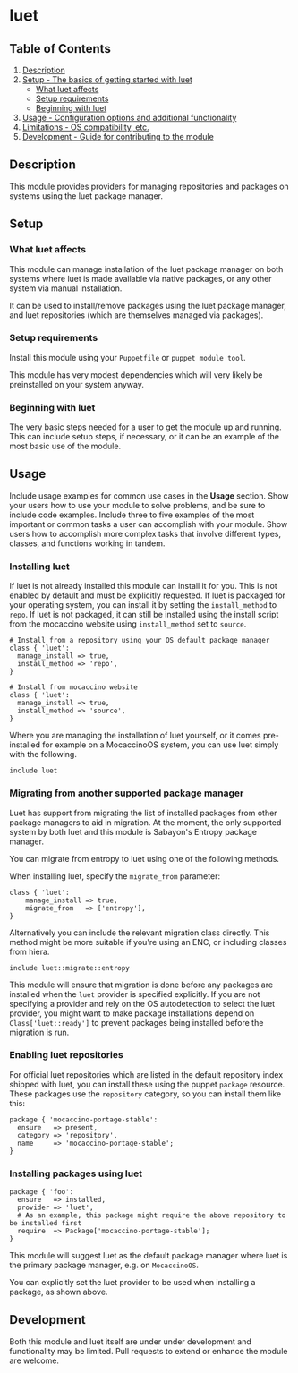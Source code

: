 # luet

## Table of Contents

1. [Description](#description)
1. [Setup - The basics of getting started with luet](#setup)
    * [What luet affects](#what-luet-affects)
    * [Setup requirements](#setup-requirements)
    * [Beginning with luet](#beginning-with-luet)
1. [Usage - Configuration options and additional functionality](#usage)
1. [Limitations - OS compatibility, etc.](#limitations)
1. [Development - Guide for contributing to the module](#development)

## Description

This module provides providers for managing repositories and packages
on systems using the luet package manager.

## Setup

### What luet affects

This module can manage installation of the luet package manager on both
systems where luet is made available via native packages, or any other
system via manual installation.

It can be used to install/remove packages using the luet package manager, and
luet repositories (which are themselves managed via packages).

### Setup requirements

Install this module using your `Puppetfile` or `puppet module tool`.

This module has very modest dependencies which will very likely be
preinstalled on your system anyway.

### Beginning with luet

The very basic steps needed for a user to get the module up and running. This
can include setup steps, if necessary, or it can be an example of the most basic
use of the module.

## Usage

Include usage examples for common use cases in the **Usage** section. Show your
users how to use your module to solve problems, and be sure to include code
examples. Include three to five examples of the most important or common tasks a
user can accomplish with your module. Show users how to accomplish more complex
tasks that involve different types, classes, and functions working in tandem.

### Installing luet

If luet is not already installed this module can install it for you. This is
not enabled by default and must be explicitly requested. If luet is packaged
for your operating system, you can install it by setting the `install_method` to
 `repo`. If luet is not packaged, it can still be installed using the install
script from the mocaccino website using `install_method` set to `source`.

```puppet
# Install from a repository using your OS default package manager
class { 'luet':
  manage_install => true,
  install_method => 'repo',
}

# Install from mocaccino website
class { 'luet':
  manage_install => true,
  install_method => 'source',
}
```

Where you are managing the installation of luet yourself, or it comes pre-installed
for example on a MocaccinoOS system, you can use luet simply with the following.

```puppet
include luet
```

### Migrating from another supported package manager

Luet has support from migrating the list of installed packages from other
package managers to aid in migration. At the moment, the only supported 
system by both luet and this module is Sabayon's Entropy package manager.

You can migrate from entropy to luet using one of the following methods.

When installing luet, specify the `migrate_from` parameter:

```puppet
class { 'luet':
    manage_install => true,
    migrate_from   => ['entropy'],
}
```

Alternatively you can include the relevant migration class directly. This
method might be more suitable if you're using an ENC, or including classes
from hiera.

```puppet
include luet::migrate::entropy
```

This module will ensure that migration is done before any packages are
installed when the `luet` provider is specified explicitly. If you are not
specifying a provider and rely on the OS autodetection to select the luet
provider, you might want to make package installations depend on 
`Class['luet::ready']` to prevent packages being installed before the
migration is run.

### Enabling luet repositories

For official luet repositories which are listed in the default
repository index shipped with luet, you can install these using the
puppet `package` resource. These packages use the `repository` category,
so you can install them like this:

```puppet
package { 'mocaccino-portage-stable':
  ensure   => present,
  category => 'repository',
  name     => 'mocaccino-portage-stable';
}
```

### Installing packages using luet

```puppet
package { 'foo':
  ensure   => installed,
  provider => 'luet',
  # As an example, this package might require the above repository to be installed first
  require  => Package['mocaccino-portage-stable'];
}
```

This module will suggest luet as the default package manager where luet is the
primary package manager, e.g. on `MocaccinoOS`.

You can explicitly set the luet provider to be used when installing a package,
as shown above.

## Development

Both this module and luet itself are under under development and functionality
may be limited. Pull requests to extend or enhance the module are welcome.

